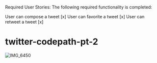 Required User Stories:
The following required functionality is completed:

 User can compose a tweet [x]
 User can favorite a tweet [x]
 User can retweet a tweet [x]

# twitter-codepath-pt-2

![IMG_6450](https://user-images.githubusercontent.com/96831510/193409515-2c1366c8-58e1-47fe-9ad8-30cfbc1a1911.GIF)
